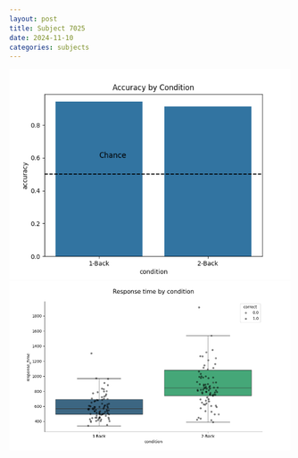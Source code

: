 ```yaml
---
layout: post
title: Subject 7025
date: 2024-11-10
categories: subjects
---
```


![](data/7025/run-4/7025_ATS_acc.png)
![](data/7025/run-4/7025_ATS_rt.png)

